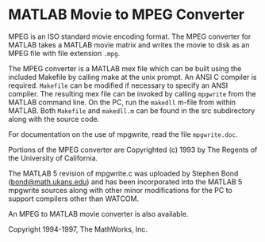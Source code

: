 # MATLAB Movie to MPEG Converter

MPEG is an ISO standard movie encoding format.
The MPEG converter for MATLAB takes a MATLAB movie matrix and writes the movie to disk as an MPEG file with file extension `.mpg`.

The MPEG converter is a MATLAB mex file which can be built using the included Makefile by calling make at the unix prompt.
An ANSI C compiler is required.
`Makefile` can be modified if necessary to specify an ANSI compiler.
The resulting mex file can be invoked by calling `mpgwrite` from the MATLAB command line.
On the PC, run the `makedll` m-file from within MATLAB.
Both `Makefile` and `makedll.m` can be found in the src subdirectory along with the source code.

For documentation on the use of mpgwrite, read the file `mpgwrite.doc`.

Portions of the MPEG converter are Copyrighted (c) 1993 by The Regents of the University of California.

The MATLAB 5 revision of mpgwrite.c was uploaded by Stephen Bond (bond@math.ukans.edu) and has been incorporated into the MATLAB 5 mpgwrite sources along with other minor modifications for the PC to support compilers other than WATCOM.

An MPEG to MATLAB movie converter is also available.

Copyright 1994-1997, The MathWorks, Inc.
